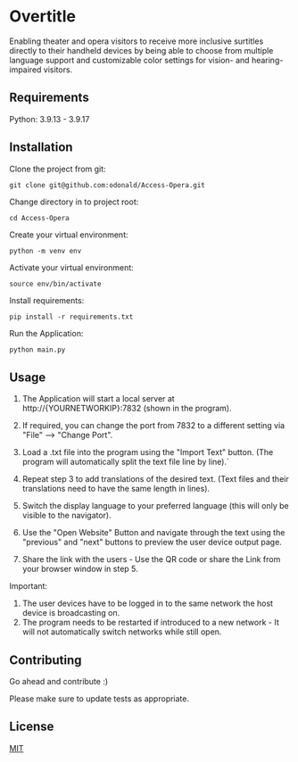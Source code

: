 # Overtitle

Enabling theater and opera visitors to receive more inclusive surtitles directly to their handheld devices by being able to choose from multiple language support and customizable color settings for vision- and hearing-impaired visitors.

## Requirements
Python: 3.9.13 - 3.9.17


## Installation

Clone the project from git:

```
git clone git@github.com:odonald/Access-Opera.git
```


Change directory in to project root:

```
cd Access-Opera
```
Create your virtual environment:

```
python -m venv env
```
Activate your virtual environment:
```
source env/bin/activate
```

Install requirements:
```
pip install -r requirements.txt
```

Run the Application:

```python
python main.py
```
## Usage
1. The Application will start a local server at http://{YOURNETWORKIP}:7832 (shown in the program).

2. If required, you can change the port from 7832 to a different setting via "File" --> "Change Port".

3. Load a .txt file into the program using the "Import Text" button. (The program will automatically split the text file line by line).´

4. Repeat step 3 to add translations of the desired text. (Text files and their translations need to have the same length in lines).

5. Switch the display language to your preferred language (this will only be visible to the navigator). 

5. Use the "Open Website" Button and navigate through the text using the "previous" and "next" buttons to preview the user device output page.

6. Share the link with the users - Use the QR code or share the Link from your browser window in step 5.

Important:
1. The user devices have to be logged in to the same network the host device is broadcasting on. 
2. The program needs to be restarted if introduced to a new network - It will not automatically switch networks while still open. 



## Contributing

Go ahead and contribute :) 

Please make sure to update tests as appropriate.

## License

[MIT](https://choosealicense.com/licenses/mit/)
